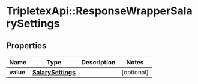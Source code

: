 # TripletexApi::ResponseWrapperSalarySettings

## Properties
Name | Type | Description | Notes
------------ | ------------- | ------------- | -------------
**value** | [**SalarySettings**](SalarySettings.md) |  | [optional] 


